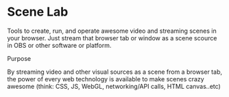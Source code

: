 # Scene Lab

Tools to create, run, and operate awesome video and streaming scenes in your browser.
Just stream that browser tab or window as a scene scource in OBS or other software or platform.

Purpose

By streaming video and other visual sources as a scene from a browser tab,
the power of every web technology is available to make scenes crazy awesome
(think: CSS, JS, WebGL, networking/API calls, HTML canvas..etc)
